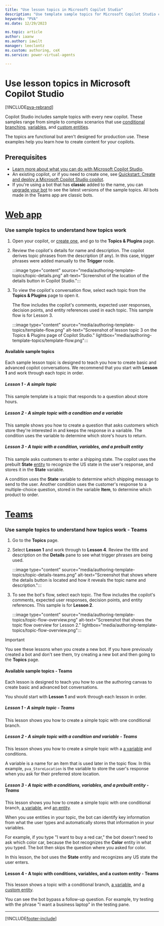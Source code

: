```yaml
---
title: "Use lesson topics in Microsoft Copilot Studio"
description: "Use template sample topics for Microsoft Copilot Studio copilots."
keywords: "PVA"
ms.date: 12/29/2023

ms.topic: article
author: iaanw
ms.author: iawilt
manager: leeclontz
ms.custom: authoring, ceX
ms.service: power-virtual-agents

---
```


# Use lesson topics in Microsoft Copilot Studio

[!INCLUDE[pva-rebrand](includes/pva-rebrand.md)]

Copilot Studio includes sample topics with every new copilot. These samples range from simple to complex scenarios that use [conditional branching](authoring-create-edit-topics.md), [variables](authoring-variables.md), and [custom entities](advanced-entities-slot-filling.md).

The topics are functional but aren't designed for production use. These examples help you learn how to create content for your copilots.

## Prerequisites

- [Learn more about what you can do with Microsoft Copilot Studio](fundamentals-what-is-power-virtual-agents.md).
- An existing copilot, or if you need to create one, see [Quickstart: Create and deploy a Microsoft Copilot Studio copilot](fundamentals-get-started.md).
- If you're using a bot that has **classic** added to the name, you can [upgrade your bot](unified-authoring-conversion.md) to see the latest versions of the sample topics. All bots made in the Teams app are classic bots.

# [Web app](#tab/web)

### Use sample topics to understand how topics work

1. Open your copilot, or [create one](fundamentals-get-started.md), and go to the **Topics & Plugins** page.

1. Review the copilot's details for name and description. The copilot derives topic phrases from the description (if any). In this case, trigger phrases were added manually to the **Trigger** node.

   :::image type="content" source="media/authoring-template-topics/topic-details.png" alt-text="Screenshot of the location of the details button in Copilot Studio.":::

1. To view the copilot's conversation flow, select each topic from the **Topics & Plugins** page to open it.

    The flow includes the copilot's comments, expected user responses, decision points, and entity references used in each topic. This sample flow is for Lesson 3.

   :::image type="content" source="media/authoring-template-topics/template-flow.png" alt-text="Screenshot of lesson topic 3 on the Topics & Plugins page of Copilot Studio." lightbox="media/authoring-template-topics/template-flow.png":::

#### Available sample topics

Each sample lesson topic is designed to teach you how to create basic and advanced copilot conversations. We recommend that you start with **Lesson 1** and work through each topic in order.

##### Lesson 1 - A simple topic

This sample template is a topic that responds to a question about store hours.

##### Lesson 2 - A simple topic with a condition and a variable

This sample shows you how to create a question that asks customers which store they're interested in and keeps the response in a variable. The condition uses the variable to determine which store's hours to return.

##### Lesson 3 - A topic with a condition, variables, and a prebuilt entity

This sample asks customers to enter a shipping state. The copilot uses the prebuilt **State** [entity](advanced-entities-slot-filling.md) to recognize the US state in the user's response, and stores it in the **State** variable.

A condition uses the **State** variable to determine which shipping message to send to the user. Another condition uses the customer's response to a multiple-choice question, stored in the variable **Item**, to determine which product to order.

# [Teams](#tab/teams)

### Use sample topics to understand how topics work - Teams

1. Go to the **Topics** page.

1. Select **Lesson 1** and work through to **Lesson 4**. Review the title and description on the **Details** pane to see what trigger phrases are being used.

   :::image type="content" source="media/authoring-template-topics/topic-details-teams.png" alt-text="Screenshot that shows where the details button is located and how it reveals the topic name and description.":::

1. To see the bot's flow, select each topic. The flow includes the copilot's comments, expected user responses, decision points, and entity references. This sample is for **Lesson 2**.

   :::image type="content" source="media/authoring-template-topics/topic-flow-overview.png" alt-text="Screenshot that shows the topic flow overview for Lesson 2." lightbox="media/authoring-template-topics/topic-flow-overview.png":::

> [!IMPORTANT]
> You see these lessons when you create a new bot. If you have previously created a bot and don't see them, try creating a new bot and then going to the **Topics** page.

#### Available sample topics - Teams

Each lesson is designed to teach you how to use the authoring canvas to create basic and advanced bot conversations.

You should start with **Lesson 1** and work through each lesson in order.

##### Lesson 1 - A simple topic - Teams

This lesson shows you how to create a simple topic with one conditional branch.

##### Lesson 2 - A simple topic with a condition and variable - Teams

This lesson shows you how to create a simple topic with a [a variable](authoring-variables.md) and conditions.

A variable is a name for an item that is used later in the topic flow. In this example, `pva_StoreLocation` is the variable to store the user's response when you ask for their preferred store location.

##### Lesson 3 - A topic with a conditions, variables, and a prebuilt entity - Teams

This lesson shows you how to create a simple topic with one conditional branch, [a variable](authoring-variables.md), and [an entity](advanced-entities-slot-filling.md).

When you use entities in your topic, the bot can identify key information from what the user types and automatically stores that information in your variables.

For example, if you type "I want to buy a red car," the bot doesn't need to ask which color car, because the bot recognizes the **Color** entity in what you typed. The bot then skips the question where you asked for color.

In this lesson, the bot uses the **State** entity and recognizes any US state the user enters.

#### Lesson 4 - A topic with conditions, variables, and a custom entity - Teams

This lesson shows a topic with a conditional branch, [a variable](authoring-variables.md), and [a custom entity](advanced-entities-slot-filling.md#custom-entities).

You can see the bot bypass a follow-up question. For example, try testing with the phrase "I want a business laptop" in the testing pane.

---

[!INCLUDE[footer-include](includes/footer-banner.md)]
